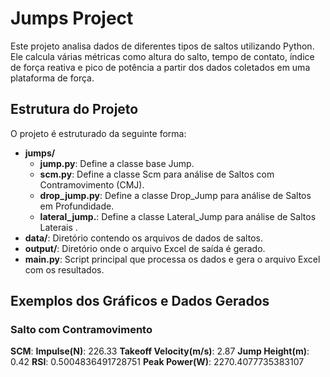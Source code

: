 # Jumps Project

Este projeto analisa dados de diferentes tipos de saltos utilizando Python. Ele calcula várias métricas como altura do salto, tempo de contato, índice de força reativa e pico de potência a partir dos dados coletados em uma plataforma de força.

## Estrutura do Projeto
O projeto é estruturado da seguinte forma:

- **jumps/**
	- **jump.py**: Define a classe base Jump.
	- **scm.py**: Define a classe Scm para análise de Saltos com Contramovimento (CMJ).
	- **drop_jump.py**: Define a classe Drop_Jump para análise de Saltos em Profundidade.
	- **lateral_jump.**: Define a classe Lateral_Jump para análise de Saltos Laterais .
- **data/**: Diretório contendo os arquivos de dados de saltos.
- **output/**: Diretório onde o arquivo Excel de saída é gerado.
- **main.py**: Script principal que processa os dados e gera o arquivo Excel com os resultados.

## Exemplos dos Gráficos e Dados Gerados

### Salto com Contramovimento

**SCM**:
**Impulse(N)**: 226.33
**Takeoff Velocity(m/s)**: 2.87
**Jump Height(m)**: 0.42 
**RSI**: 0.5004836491728751
**Peak Power(W)**: 2270.4077735383107